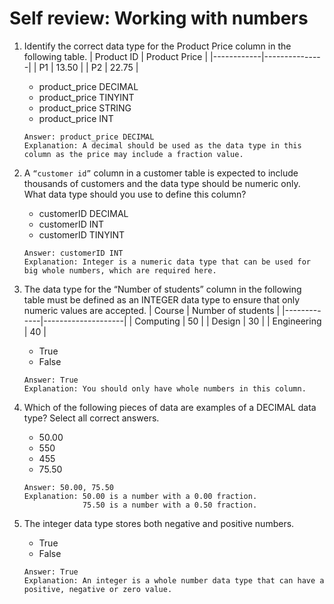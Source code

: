 # Self review: Working with numbers

1. Identify the correct data type for the Product Price column in the following table.
   | Product ID | Product Price |
   |------------|---------------|
   | P1         | 13.50         |
   | P2         | 22.75         |
    - product_price DECIMAL
    - product_price TINYINT
    - product_price STRING
    - product_price INT
    ```
    Answer: product_price DECIMAL
    Explanation: A decimal should be used as the data type in this column as the price may include a fraction value.
    ```

2. A `“customer id”` column in a customer table is expected to include thousands of customers and the data type should be numeric only. What data type should you use to define this column?
    - customerID DECIMAL
    - customerID INT
    - customerID TINYINT
    ```
    Answer: customerID INT
    Explanation: Integer is a numeric data type that can be used for big whole numbers, which are required here.
    ```

3. The data type for the “Number of students” column in the following table must be defined as an INTEGER data type to ensure that only numeric values are accepted.
   | Course      | Number of students |
   |-------------|--------------------|
   | Computing   | 50                 |
   | Design      | 30                 |
   | Engineering | 40                 |
    - True
    - False
    ```
    Answer: True
    Explanation: You should only have whole numbers in this column.
    ```

4. Which of the following pieces of data are examples of a DECIMAL data type? Select all correct answers.
    - 50.00
    - 550
    - 455
    - 75.50
    ```
    Answer: 50.00, 75.50
    Explanation: 50.00 is a number with a 0.00 fraction.
                 75.50 is a number with a 0.50 fraction.
    ```

5. The integer data type stores both negative and positive numbers.
    - True
    - False
    ```
    Answer: True
    Explanation: An integer is a whole number data type that can have a positive, negative or zero value.
    ```